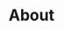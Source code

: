 ---
layout: splash
permalink: /about/
title: "About"
header:
  overlay_image: /assets/images/soil.jpg
  caption: 'About'
---